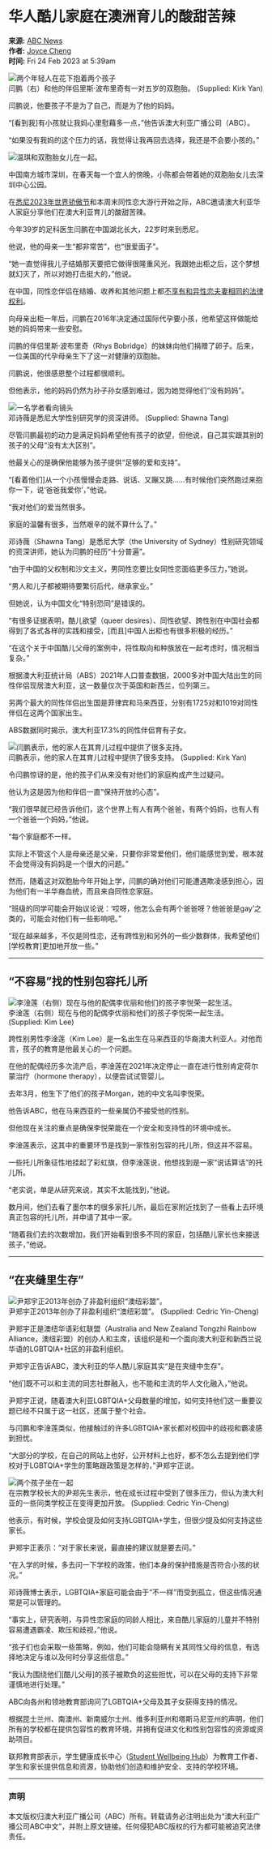 # 华人酷儿家庭在澳洲育儿的酸甜苦辣

**来源:** [ABC News](https://www.abc.net.au/news/chinese/)  
**作者:** [Joyce Cheng](https://www.abc.net.au/chinese/joyce-cheng/13378586)  
**时间:** Fri 24 Feb 2023 at 5:39am

![两个年轻人在花下抱着两个孩子](https://live-production.wcms.abc-cdn.net.au/42e22cb9c46c555b53d60cff667d057e?impolicy=wcms_crop_resize&cropH=2268&cropW=4032&xPos=0&yPos=349&width=862&height=485)  
闫鹏（右）和他的伴侣里斯·波布里奇有一对五岁的双胞胎。 (Supplied: Kirk Yan)

闫鹏说，他要孩子不是为了自己，而是为了他的妈妈。

“\[看到我\]有小孩就让我妈心里慰藉多一点，”他告诉澳大利亚广播公司（ABC）。

“如果没有我妈的这个压力的话，我觉得让我再回去选择，我还是不会要小孩的。” 

![温琪和双胞胎女儿在一起。](https://live-production.wcms.abc-cdn.net.au/9c4f93455e62a26d3945cc2d5727b742?impolicy=wcms_crop_resize&cropH=395&cropW=704&xPos=86&yPos=66&width=862&height=485)  

中国南方城市深圳，在春天每一个宜人的傍晚，小陈都会带着她的双胞胎女儿去深圳中心公园。

在[悉尼2023年世界骄傲节](https://www.abc.net.au/sydneyworldpride)和本周末同性恋大游行开始之际，ABC邀请澳大利亚华人家庭分享他们在澳大利亚育儿的酸甜苦辣。

今年39岁的足科医生闫鹏在中国湖北长大，22岁时来到悉尼。

他说，他的母亲一生“都非常苦”，也“很爱面子”。

“她一直觉得我儿子结婚那天要把它做得很隆重风光，我跟她出柜之后，这个梦想就幻灭了，所以对她打击挺大的，”他说。

在中国，同性恋伴侣在结婚、收养和其他问题上都[不享有和异性恋夫妻相同的法律权利](https://www.hrw.org/zh-hans/report/2017/11/15/311127)。

向母亲出柜一年后，闫鹏在2016年决定通过国际代孕要小孩，他希望这样做能给她的妈妈带来一些安慰。

闫鹏的伴侣里斯·波布里奇（Rhys Bobridge）的妹妹向他们捐赠了卵子。后来，一位美国的代孕母亲生下了这一对健康的双胞胎。

闫鹏说，他很感恩整个过程都很顺利。

但他表示，他的妈妈仍然为孙子孙女感到难过，因为她觉得他们“没有妈妈”。

![一名学者看向镜头](https://live-production.wcms.abc-cdn.net.au/f2c075c4374248d01011fe411f8be5bd?impolicy=wcms_crop_resize&cropH=1077&cropW=1615&xPos=0&yPos=0&width=862&height=575)  
邓诗薇是悉尼大学性别研究学的资深讲师。 (Supplied: Shawna Tang)

尽管闫鹏最初的动力是满足妈妈希望他有孩子的欲望，但他说，自己其实跟其别的孩子的父母“没有太大区别”。

他最关心的是确保他能够为孩子提供“足够的爱和支持”。

“\[看着他们\]从一个小孩慢慢会走路、说话、又蹦又跳......有时候他们突然跑过来抱你一下，说‘爸爸我爱你’，”他说。

“我对他们的爱当然很多。

家庭的温馨有很多，当然艰辛的就不算什么了。”

邓诗薇（Shawna Tang）是悉尼大学（the University of Sydney）性别研究领域的资深讲师，她认为闫鹏的经历“十分普遍”。

“由于中国的父权制和沙文主义，男同性恋要比女同性恋面临更多压力，”她说。

“男人和儿子都被期待要繁衍后代，继承家业。”

但她说，认为中国文化“特别恐同”是错误的。

“有很多证据表明，酷儿欲望（queer desires）、同性欲望、跨性别在中国社会都得到了各式各样的实践和接受，\[而且\]中国人出柜也有很多积极的经历。”

“在这个关于中国酷儿父母的案例中，将性取向和种族放在一起考虑时，情况相当复杂。”

根据澳大利亚统计局（ABS）2021年人口普查数据，2000多对中国大陆出生的同性伴侣现居澳大利亚，这一数量仅次于英国和新西兰，位列第三。

另两个最大的同性伴侣出生国是菲律宾和马来西亚，分别有1725对和1019对同性伴侣在这两个国家出生。

ABS数据同时揭示，澳大利亚17.3%的同性伴侣育有子女。

![闫鹏表示，他的家人在其育儿过程中提供了很多支持。](https://live-production.wcms.abc-cdn.net.au/9bccfe9d63e5f12713805d0411a74529?impolicy=wcms_crop_resize&cropH=2264&cropW=3395&xPos=39&yPos=4&width=862&height=575)  
闫鹏表示，他的家人在其育儿过程中提供了很多支持。 (Supplied: Kirk Yan)

令闫鹏惊讶的是，他的孩子们从来没有对他们的家庭构成产生过疑问。

他认为这是因为他和伴侣一直“保持开放的心态”。

“我们很早就已经告诉他们，这个世界上有人有两个爸爸，有两个妈妈，也有人有一个爸爸一个妈妈，”他说。

“每个家庭都不一样。

实际上不管这个人是母亲还是父亲，只要你非常爱他们，他们能感觉到爱，根本就不会觉得没有妈妈是一个很大的问题。”

然而，随着这对双胞胎今年开始上学，闫鹏的确对他们可能遭遇欺凌感到担心，因为他们有一半华裔血统，而且来自同性恋家庭。

“班级的同学可能会开始议论说：‘哎呀，他怎么会有两个爸爸呀？他爸爸是gay’之类的，可能会对他们有一些影响吧。”

“现在越来越多，不仅是同性恋，还有跨性别和另外的一些少数群体，我希望他们\[学校教育\]更加地开放一些。”

---

## “不容易”找的性别包容托儿所

![李淦莲（右侧）现在与他的配偶李优丽和他们的孩子李悦荣一起生活。](https://live-production.wcms.abc-cdn.net.au/2800bbc81b7f47104ffff8cbe8c3e241?impolicy=wcms_crop_resize&cropH=1681&cropW=2521&xPos=0&yPos=0&width=862&height=575)  
李淦莲（右侧）现在与他的配偶李优丽和他们的孩子李悦荣一起生活。 (Supplied: Kim Lee)

跨性别男性李淦莲（Kim Lee）是一名出生在马来西亚的华裔澳大利亚人。对他而言，孩子的教育是他最关心的一个问题。

在他的配偶经历多次流产后，李淦莲在2021年决定停止一直在进行性别肯定荷尔蒙治疗（hormone therapy），以便尝试试管婴儿。

去年3月，他生下了他们的孩子Morgan，她的中文名叫李悦荣。

他告诉ABC，他在马来西亚的一些亲属仍不接受他的性别。

但他现在关注的重点是确保李悦荣能在一个安全和支持性的环境中成长。

李淦莲表示，这其中的重要环节是找到一家性别包容的托儿所，但这并不容易。

一些托儿所象征性地挂起了彩虹旗，但李淦莲说，他想找到是一家“说话算话”的托儿所。 

“老实说，单是从研究来说，其实不太能找到，”他说。

数月间，他们去看了墨尔本的很多家托儿所，最后在家附近找到了一些看上去环境真正包容的托儿所，并申请了其中一家。

“随着我们去的次数增加，我们开始看到很多不同的家庭，包括酷儿家长也来接送孩子，”他说。

---

## “在夹缝里生存”

![尹郑宇正2013年创办了非盈利组织“澳纽彩盟”。](https://live-production.wcms.abc-cdn.net.au/0744eb561def9a5e86764f7db0eeac2a?impolicy=wcms_crop_resize&cropH=960&cropW=1440&xPos=0&yPos=240&width=862&height=575)  
尹郑宇正2013年创办了非盈利组织“澳纽彩盟”。 (Supplied: Cedric Yin-Cheng)

尹郑宇正是澳纽华语彩虹联盟（Australia and New Zealand Tongzhi Rainbow Alliance，澳纽彩盟）的创办人和主席，该组织是和一个面向澳大利亚和新西兰说华语的LGBTQIA+社区的非盈利组织。

尹郑宇正告诉ABC，澳大利亚的华人酷儿家庭其实“是在夹缝中生存”。

“他们既不可以和主流的同志社群融入，也不能和主流的华人文化融入，”他说。

尹郑宇正说，随着澳大利亚LGBTQIA+父母数量的增加，如何支持他们这一重要议题已经不只属于这一社区，还属于整个社会。

与闫鹏和李淦莲类似，他接触过的许多LGBTQIA+家长都对校园中的歧视和霸凌感到担忧。

“大部分的学校，在自己的网站上也好，公开材料上也好，都不怎么去提到他们学校对于LGBTQIA+学生的策略跟政策是怎样的，”尹郑宇正说。

![两个孩子坐在一起](https://live-production.wcms.abc-cdn.net.au/17f9cfbfe161ee0c8a8dc0d12ca0e70f?impolicy=wcms_crop_resize&cropH=360&cropW=540&xPos=39&yPos=0&width=862&height=575)  
在宗教学校长大的尹郑先生表示，他在成长过程中受到了很多压力，但认为澳大利亚的一些同类学校正在变得更加开放。 (Supplied: Cedric Yin-Cheng)

他表示，有时候，学校会提及如何支持LGBTQIA+学生，但很少提及如何支持这些家长。

尹郑宇正表示：“对于家长来说，最直接的建议就是要去问。”

“在入学的时候，多去问一下学校的政策，他们本身的保护措施是否符合小孩的状况。”

邓诗薇博士表示，LGBTQIA+家庭可能会由于“不一样”而受到孤立，但这些情况通常是可以管理的。

“事实上，研究表明，与异性恋家庭的同龄人相比，来自酷儿家庭的儿童并不特别容易遭遇霸凌、欺压和歧视，”他说。

“孩子们也会采取一些策略，例如，他们可能会隐瞒有关其同性父母的信息，有选择地决定与谁以及何时分享这些信息。”

“我认为围绕他们\[酷儿父母\]的孩子被欺负的这些担忧，可以在父母的支持下非常谨慎地进行处理。”

ABC向各州和领地教育部询问了LGBTQIA+父母及其子女获得支持的情况。

根据昆士兰州、南澳州、新南威尔士州、维多利亚州和塔斯马尼亚州的声明，他们所有的学校都在提供包容性的教育环境，并拥有促进文化和性别包容性的资源或资助项目。

联邦教育部表示，学生健康成长中心（[Student Wellbeing Hub](https://www.google.com/aclk?sa=l&ai=DChcSEwi4k7HX-6z9AhWSfCsKHXdVBCMYABAAGgJzZg&sig=AOD64_1BH8WUQr2VBHf0PcbfTf73QvM7SA&q&adurl&ved=2ahUKEwjxqKPX-6z9AhWjUGwGHYtPDhEQ0Qx6BAgHEAE)）为教育工作者、学生和家长提供信息和资源，协助他们创造和维护安全、支持的学校环境。

---

### **声明**

本文版权归澳大利亚广播公司（ABC）所有。转载请务必注明出处为“澳大利亚广播公司ABC中文”，并附上原文链接。任何侵犯ABC版权的行为都可能被追究法律责任。